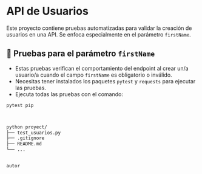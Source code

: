 # API de Usuarios

Este proyecto contiene pruebas automatizadas para validar la creación de usuarios en una API. Se enfoca especialmente en el parámetro `firstName`.

## 🧪 Pruebas para el parámetro `firstName`

- Estas pruebas verifican el comportamiento del endpoint al crear un/a usuario/a cuando el campo `firstName` es obligatorio o inválido.
- Necesitas tener instalados los paquetes `pytest` y `requests` para ejecutar las pruebas.
- Ejecuta todas las pruebas con el comando:

```bash
pytest pip



python proyect/
├── test_usuarios.py
├── .gitignore
├── README.md
└── ...


autor 